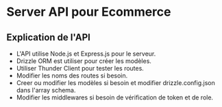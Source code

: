 # Server API pour Ecommerce

## Explication de l'API

- L'API utilise Node.js et Express.js pour le serveur.
- Drizzle ORM est utiliser pour créer les modèles.
- Utiliser Thunder Client pour tester les routes.
- Modifier les noms des routes si besoin.
- Creer ou modifier les modèles si besoin et modifier drizzle.config.json dans l'array schema.
- Modifier les middlewares si besoin de vérification de token et de role.
